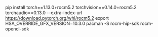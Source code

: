 pip install torch==1.13.0+rocm5.2 torchvision==0.14.0+rocm5.2 torchaudio==0.13.0 --extra-index-url https://download.pytorch.org/whl/rocm5.2
export HSA_OVERRIDE_GFX_VERSION=10.3.0
pacman -S rocm-hip-sdk rocm-opencl-sdk